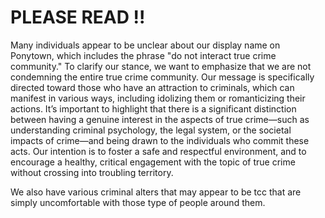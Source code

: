 # PLEASE READ !!
Many individuals appear to be unclear about our display name on Ponytown, which includes the phrase "do not interact true crime community." To clarify our stance, we want to emphasize that we are not condemning the entire true crime community. Our message is specifically directed toward those who have an attraction to criminals, which can manifest in various ways, 
including idolizing them or romanticizing their actions. It’s important to highlight that there is a significant distinction between having a genuine interest in the aspects of true 
crime—such as understanding criminal psychology, the legal system, or the societal impacts of crime—and being drawn to the individuals who commit these acts. Our intention is to 
foster a safe and respectful environment, and to encourage a healthy, critical engagement with the topic of true crime without crossing into troubling territory.

We also have various criminal alters that may appear to be tcc that are simply uncomfortable with those type of people around them.
